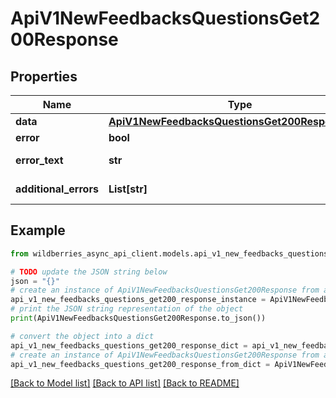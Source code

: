 # ApiV1NewFeedbacksQuestionsGet200Response


## Properties

Name | Type | Description | Notes
------------ | ------------- | ------------- | -------------
**data** | [**ApiV1NewFeedbacksQuestionsGet200ResponseData**](ApiV1NewFeedbacksQuestionsGet200ResponseData.md) |  | [optional] 
**error** | **bool** | Есть ли ошибка | [optional] 
**error_text** | **str** | Описание ошибки | [optional] 
**additional_errors** | **List[str]** | Дополнительные ошибки | [optional] 

## Example

```python
from wildberries_async_api_client.models.api_v1_new_feedbacks_questions_get200_response import ApiV1NewFeedbacksQuestionsGet200Response

# TODO update the JSON string below
json = "{}"
# create an instance of ApiV1NewFeedbacksQuestionsGet200Response from a JSON string
api_v1_new_feedbacks_questions_get200_response_instance = ApiV1NewFeedbacksQuestionsGet200Response.from_json(json)
# print the JSON string representation of the object
print(ApiV1NewFeedbacksQuestionsGet200Response.to_json())

# convert the object into a dict
api_v1_new_feedbacks_questions_get200_response_dict = api_v1_new_feedbacks_questions_get200_response_instance.to_dict()
# create an instance of ApiV1NewFeedbacksQuestionsGet200Response from a dict
api_v1_new_feedbacks_questions_get200_response_from_dict = ApiV1NewFeedbacksQuestionsGet200Response.from_dict(api_v1_new_feedbacks_questions_get200_response_dict)
```
[[Back to Model list]](../README.md#documentation-for-models) [[Back to API list]](../README.md#documentation-for-api-endpoints) [[Back to README]](../README.md)



